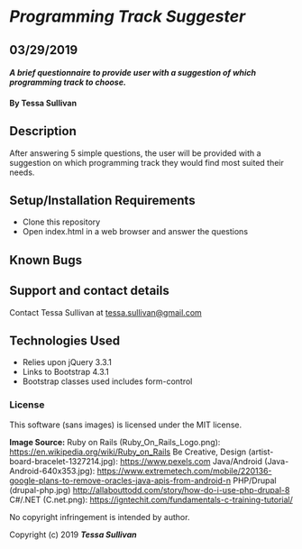 # _Programming Track Suggester_
## 03/29/2019
#### _A brief questionnaire to provide user with a suggestion of which programming track to choose._

#### By **Tessa Sullivan**

## Description
After answering 5 simple questions, the user will be provided with a suggestion on which programming track they would find most suited their needs.

## Setup/Installation Requirements

* Clone this repository
* Open index.html in a web browser and answer the questions


## Known Bugs

## Support and contact details

Contact Tessa Sullivan at tessa.sullivan@gmail.com

## Technologies Used

* Relies upon jQuery 3.3.1
* Links to Bootstrap 4.3.1
* Bootstrap classes used includes form-control

### License

This software (sans images) is licensed under the MIT license.

**Image Source:**
Ruby on Rails (Ruby_On_Rails_Logo.png): https://en.wikipedia.org/wiki/Ruby_on_Rails
Be Creative, Design (artist-board-bracelet-1327214.jpg): https://www.pexels.com
Java/Android (Java-Android-640x353.jpg):
  https://www.extremetech.com/mobile/220136-google-plans-to-remove-oracles-java-apis-from-android-n
PHP/Drupal (drupal-php.jpg) http://allabouttodd.com/story/how-do-i-use-php-drupal-8
C#/.NET (C.net.png): https://igntechit.com/fundamentals-c-training-tutorial/

No copyright infringement is intended by author.



Copyright (c) 2019 **_Tessa Sullivan_**
